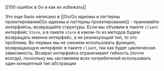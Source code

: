 [[100 ошибок в Go и как их избежать]]

Это еще было написано в [[Go/Go идиомы и паттерны проектирования|Go идиомы и паттерны проектирования]]  - принимайте интерфейсы, возвращайте структуры. 
Если мы объявим в пакете `client` интерфейс `Store`, а в пакете `store` в каком-то из методов будем возвращать именно интерфейс, а не реализующий тип, то это проблема. Во-первых мы не сможем использовать функцию, возвращающую интерфейс в пакете `client`, так как будет циклическая зависимость. 
Возврат интерфейса ограничивает гибкость (почти всегда), поскольку мы заставляем всех потребителей использовать один конкретный тип абстракции